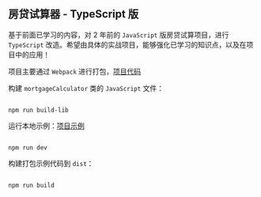 ## 房贷试算器 - TypeScript 版

基于前面已学习的内容，对 2 年前的 `JavaScript` 版房贷试算项目，进行 `TypeScript` 改造。希望由具体的实战项目，能够强化已学习的知识点，以及在项目中的应用！

项目主要通过 `Webpack` 进行打包，[项目代码](https://github.com/yuxiaolei1989/mortgageCalculator)

构建 `mortgageCalculator` 类的 `JavaScript` 文件：

```shell

npm run build-lib

```

运行本地示例：[项目示例](https://yuxiaolei1989.github.io/mortgageCalculator/)

```shell

npm run dev

```

构建打包示例代码到 `dist`：

```shell

npm run build

```


